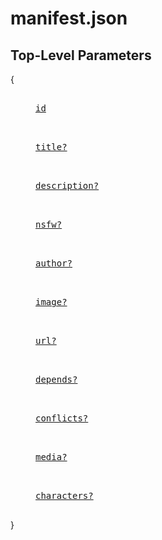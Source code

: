 # manifest.json

## Top-Level Parameters

{

<dl>
  <dd>

<kbd><br> [id](docs/schema.md#id) <br><br></kbd>

<kbd><br> [title?](docs/schema.md#title) <br><br></kbd>

<kbd><br> [description?](docs/schema.md#description) <br><br></kbd>

<kbd><br> [nsfw?](docs/schema.md#nsfw) <br><br></kbd>

<kbd><br> [author?](docs/schema.md#author) <br><br></kbd>

<kbd><br> [image?](docs/schema.md#image) <br><br></kbd>

<kbd><br> [url?](docs/schema.md#url) <br><br></kbd>

<kbd><br> [depends?](docs/schema.md#depends) <br><br></kbd>

<kbd><br> [conflicts?](docs/schema.md#conflicts) <br><br></kbd>

<kbd><br> [media?](docs/schema.md#media) <br><br></kbd>

<kbd><br> [characters?](docs/schema.md#characters) <br><br></kbd>

</dd>
</dl>

}
